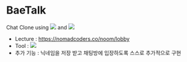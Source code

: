 # BaeTalk

Chat Clone using <img src="https://img.shields.io/badge/Node.js-339933?style=plastic-square&logo=Node.js&logoColor=white"/> and <img src="https://img.shields.io/badge/Socket.io-010101?style=plastic-square&logo=Socket.io&logoColor=white"/>
- Lecture : https://nomadcoders.co/noom/lobby
- Tool : <img src="https://img.shields.io/badge/vs Code-007ACC?style=plastic-square&logo=Visual Studio Code&logoColor=white"/>
- 추가 기능 : 닉네임을 저장 받고 채팅방에 입장하도록 스스로 추가적으로 구현
